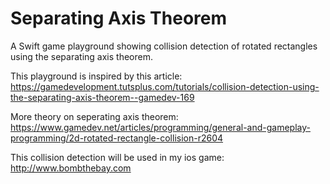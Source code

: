 # Separating Axis Theorem 

A Swift game playground showing collision detection of rotated rectangles using the separating axis theorem.

This playground is inspired by this article:
https://gamedevelopment.tutsplus.com/tutorials/collision-detection-using-the-separating-axis-theorem--gamedev-169

More theory on seperating axis theorem:
https://www.gamedev.net/articles/programming/general-and-gameplay-programming/2d-rotated-rectangle-collision-r2604

This collision detection will be used in my ios game:
http://www.bombthebay.com
